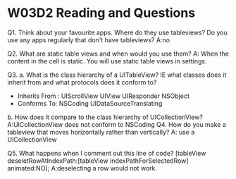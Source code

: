 # W03D2 Reading and Questions
Q1.
Think about your favourite apps. Where do they use tableviews? Do you use any apps regularly that don't have tableviews?
A:no

Q2.
What are static table views and when would you use them?
A: When the content in the cell is static. You will use static table views in settings.

Q3.
a. What is the class hierarchy of a UITableView? IE what classes does it inherit from and what protocols does it conform to?
* Inherits From :
	UIScrollView
		UIView
			UIResponder
				NSObject
* Conforms To:
NSCoding
UIDataSourceTranslating

b. How does it compare to the class hierarchy of UICollectionView?
A:UICollectionView does not conform to NSCoding
Q4. How do you make a tableview that moves horizontally rather than vertically?
A: use a UICollectionView

Q5.
What happens when I comment out this line of code?
[tableView deseletRowAtIndexPath:[tableView indexPathForSelectedRow] animated:NO];
A:deselecting a row would not work.